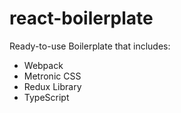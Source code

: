 # react-boilerplate

Ready-to-use Boilerplate that includes:

- Webpack
- Metronic CSS
- Redux Library
- TypeScript
